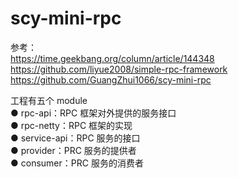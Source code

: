 # scy-mini-rpc

参考：</br>
https://time.geekbang.org/column/article/144348
https://github.com/liyue2008/simple-rpc-framework
https://github.com/GuangZhui1066/scy-mini-rpc

工程有五个 module </br>
● rpc-api：RPC 框架对外提供的服务接口    </br>
● rpc-netty：RPC 框架的实现            </br>
● service-api：RPC 服务的接口          </br>
● provider：PRC 服务的提供者           </br>
● consumer：PRC 服务的消费者           </br>